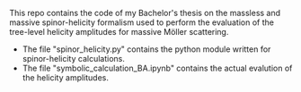 This repo contains the code of my Bachelor's thesis on the massless and massive spinor-helicity formalism used to perform the evaluation of the tree-level helicity amplitudes for massive Möller scattering. 
- The file "spinor_helicity.py" contains the python module written for spinor-helicity calculations.
- The file "symbolic_calculation_BA.ipynb" contains the actual evalution of the helicity amplitudes.
